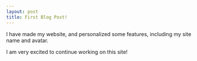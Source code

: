 ```yaml
---
layout: post
title: First Blog Post!
---
```


I have made my website, and personalized some features, including my site name and avatar.

I am very excited to continue working on this site!